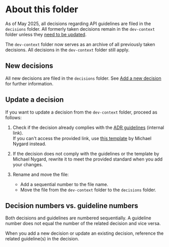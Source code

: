 # About this folder

As of May 2025, all decisions regarding API guidelines are filed in the `decisions` folder.
All formerly taken decisions remain in the `dev-context` folder unless they [need to be updated](#update-a-decision-filed-in-the-dev-context-folder).

The `dev-context` folder now serves as an archive of all previously taken decisions.
All decisions in the `dev-context` folder still apply.

## New decisions

All new decisions are filed in the `decisions` folder.
See [Add a new decision](/decisions/README.md#add-a-new-decision) for further information.

## Update a decision

If you want to update a decision from the `dev-context` folder, proceed as follows:

1. Check if the decision already complies with the [ADR guidelines](https://github.com/otto-ec/techwriting_hub/blob/main/how-tos/how-to-create-an-adr.md) (internal link).<br>
If you can't access the provided link, use [this template](https://github.com/joelparkerhenderson/architecture-decision-record/tree/main/locales/en/templates/decision-record-template-by-michael-nygard) by Michael Nygard instead.
1. If the decision does not comply with the guidelines or the template by Michael Nygard, rewrite it to meet the provided standard when you add your changes.
1. Rename and move the file:
    
    - Add a sequential number to the file name.
    - Move the file from the `dev-context` folder to the `decisions` folder.

## Decision numbers vs. guideline numbers

Both decisions and guidelines are numbered sequentially.
A guideline number does not equal the number of the related decision and vice versa.

When you add a new decision or update an existing decision, reference the related guideline(s) in the decision.